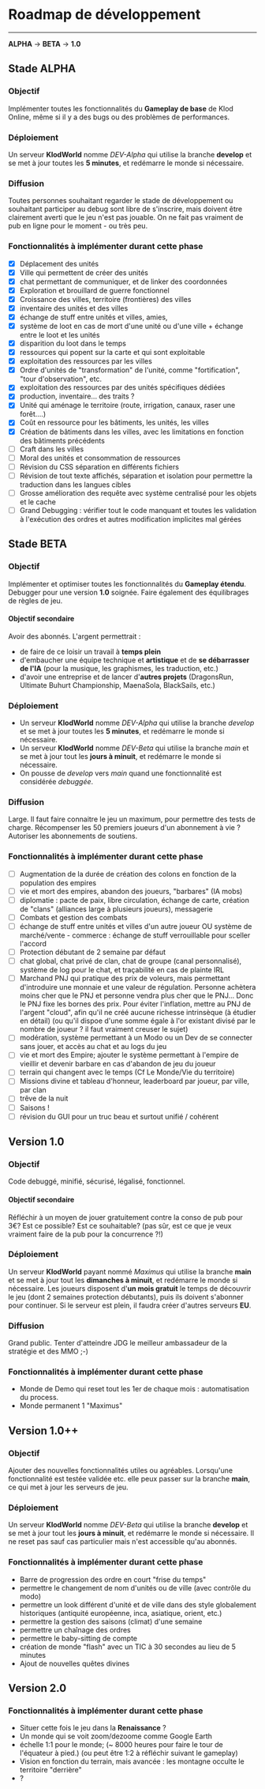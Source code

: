 # Roadmap de développement
____
**ALPHA** → **BETA** → **1.0**
## Stade ALPHA
### Objectif
Implémenter toutes les fonctionnalités du **Gameplay de base** de Klod Online, même si il y a des bugs ou des problèmes de performances.
### Déploiement
Un serveur **KlodWorld** nomme *DEV-Alpha* qui utilise la branche **develop** et se met à jour toutes les **5 minutes**, et redémarre le monde si nécessaire.
### Diffusion
Toutes personnes souhaitant regarder le stade de développement ou souhaitant participer au debug sont libre de s'inscrire, mais doivent être clairement averti que le jeu n'est pas jouable. On ne fait pas vraiment de pub en ligne pour le moment - ou très peu.
### Fonctionnalités à implémenter durant cette phase
- [x] Déplacement des unités 
- [x] Ville qui permettent de créer des unités
- [x] chat permettant de communiquer, et de linker des coordonnées
- [x] Exploration et brouillard de guerre fonctionnel
- [x] Croissance des villes, territoire (frontières) des villes 
- [x] inventaire des unités et des villes
- [x] échange de stuff entre unités et villes, amies, 
- [x] système de loot en cas de mort d'une unité ou d'une ville + échange entre le loot et les unités
- [x] disparition du loot dans le temps
- [x] ressources qui popent sur la carte et qui sont exploitable
- [x] exploitation des ressources par les villes
- [x] Ordre d'unités de "transformation" de l'unité, comme "fortification", "tour d'observation", etc. 
- [x] exploitation des ressources par des unités spécifiques dédiées
- [x] production, inventaire... des traits ?
- [x] Unité qui aménage le territoire (route, irrigation, canaux, raser une forêt....)
- [x] Coût en ressource pour les bâtiments, les unités, les villes
- [x] Création de bâtiments dans les villes, avec les limitations en fonction des bâtiments précédents
- [ ] Craft dans les villes
- [ ] Moral des unités et consommation de ressources
- [ ] Révision du CSS séparation en différents fichiers
- [ ] Révision de tout texte affichés, séparation et isolation pour permettre la traduction dans les langues cibles
- [ ] Grosse amélioration des requête avec système centralisé pour les objets et le cache
- [ ] Grand Debugging : vérifier tout le code manquant et toutes les validation à l'exécution des ordres et autres modification implicites mal gérées

## Stade BETA
### Objectif
Implémenter et optimiser toutes les fonctionnalités du **Gameplay étendu**. Debugger pour une version **1.0** soignée. Faire également des équilibrages de règles de jeu.
#### Objectif secondaire
Avoir des abonnés. L'argent permettrait : 
 - de faire de ce loisir un travail à **temps plein**
 - d'embaucher une équipe technique et **artistique** et de **se débarrasser de l'IA** (pour la musique, les graphismes, les traduction, etc.)
 - d'avoir une entreprise et de lancer d'**autres projets** (DragonsRun, Ultimate Buhurt Championship, MaenaSola, BlackSails, etc.)

### Déploiement
 - Un serveur **KlodWorld** nomme *DEV-Alpha* qui utilise la branche *develop* et se met à jour toutes les **5 minutes**, et redémarre le monde si nécessaire.
 - Un serveur **KlodWorld** nomme *DEV-Beta* qui utilise la branche *main* et se met à jour tout les **jours à minuit**, et redémarre le monde si nécessaire.
 - On pousse de *develop* vers *main* quand une fonctionnalité est considérée *debuggée*.

### Diffusion
Large. Il faut faire connaitre le jeu un maximum, pour permettre des tests de  charge. Récompenser les 50 premiers joueurs d'un abonnement à vie ? Autoriser les abonnements de soutiens.
### Fonctionnalités à implémenter durant cette phase
- [ ] Augmentation de la durée de création des colons en fonction de la population des empires
- [ ] vie et mort des empires, abandon des joueurs, "barbares" (IA mobs)
- [ ] diplomatie : pacte de paix, libre circulation, échange de carte, création de "clans" (alliances large à plusieurs joueurs), messagerie
- [ ] Combats et gestion des combats
- [ ] échange de stuff entre unités et villes d'un autre joueur OU système de marché/vente - commerce : échange de stuff verrouillable pour sceller l'accord
- [ ] Protection débutant de 2 semaine par défaut 
- [ ] chat global, chat privé de clan, chat de groupe (canal personnalisé), système de log pour le chat, et traçabilité en cas de plainte IRL
- [ ] Marchand PNJ qui pratique des prix de voleurs, mais permettant d'introduire une monnaie et une valeur de régulation. Personne achètera moins cher que le PNJ et personne vendra plus cher que le PNJ... Donc le PNJ fixe les bornes des prix. Pour éviter l'inflation, mettre au PNJ de l'argent "cloud", afin qu'il ne créé aucune richesse intrinsèque (à étudier en détail) (ou qu'il dispoe d'une somme égale à l'or existant divisé par le nombre de joueur ? il faut vraiment creuser le sujet)
- [ ] modération, système permettant à un Modo ou un Dev de se connecter sans jouer, et accès au chat et au logs du jeu
- [ ] vie et mort des Empire; ajouter le système permettant à l'empire de vieillir et devenir barbare en cas d'abandon de jeu du joueur
- [ ] terrain qui changent avec le temps (Cf Le Monde/Vie du territoire)
- [ ] Missions divine et tableau d'honneur, leaderboard par joueur, par ville, par clan
- [ ] trêve de la nuit
- [ ] Saisons !
- [ ] révision du GUI pour un truc beau et surtout unifié / cohérent

## Version 1.0
### Objectif
Code debuggé, minifié, sécurisé, légalisé, fonctionnel.
#### Objectif secondaire
Réfléchir à un moyen de jouer gratuitement contre la conso de pub pour 3€? Est ce possible? Est ce souhaitable? (pas sûr, est ce que je veux vraiment faire de la pub pour la concurrence ?!)
### Déploiement
Un serveur **KlodWorld** payant nommé *Maximus* qui utilise la branche **main** et se met à jour tout les **dimanches à minuit**, et redémarre le monde si nécessaire. 
Les joueurs disposent d'**un mois gratuit** le temps de découvrir le jeu (dont 2 semaines protection débutants), puis ils doivent s'abonner pour continuer.
Si le serveur est plein, il faudra créer d'autres serveurs **EU**.

### Diffusion
Grand public. Tenter d'atteindre JDG le meilleur ambassadeur de la stratégie et des MMO ;-)
### Fonctionnalités à implémenter durant cette phase
 - Monde de Demo qui reset tout les 1er de chaque mois : automatisation du process.
 - Monde permanent 1 "Maximus"

## Version 1.0++
### Objectif
Ajouter des nouvelles fonctionnalités utiles ou agréables. Lorsqu'une fonctionnalité est testée validée etc. elle peux passer sur la branche **main**, ce qui met à jour les serveurs de jeu.
### Déploiement
Un serveur **KlodWorld** nomme *DEV-Beta* qui utilise la branche **develop** et se met à jour tout les **jours à minuit**, et redémarre le monde si nécessaire. Il ne reset pas sauf cas particulier mais n'est accessible qu'au abonnés.
### Fonctionnalités à implémenter durant cette phase
 - Barre de progression des ordre en court "frise du temps"
 - permettre le changement de nom d'unités ou de ville (avec contrôle du modo)
 - permettre un look différent d'unité et de ville dans des style globalement historiques (antiquité européenne, inca, asiatique, orient, etc.)
 - permettre la gestion des saisons (climat) d'une semaine
 - permettre un chaînage des ordres
 - permettre le baby-sitting de compte
 - création de monde "flash" avec un TIC à 30 secondes au lieu de 5 minutes
 - Ajout de nouvelles quêtes divines

## Version 2.0
### Fonctionnalités à implémenter durant cette phase
 - Situer cette fois le jeu dans la **Renaissance** ?
 - Un monde qui se voit zoom/dezoome comme Google Earth
 - échelle 1:1 pour le monde; (~ 8000 heures pour faire le tour de l'équateur à pied.) (ou peut être 1:2 à réfléchir suivant le gameplay)
 - Vision en fonction du terrain, mais avancée : les montagne occulte le territoire "derrière"
 - ?